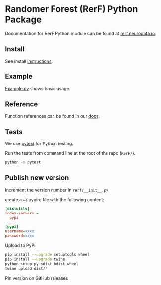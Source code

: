 # Randomer Forest (RerF) Python Package

Documentation for RerF Python module can be found at [rerf.neurodata.io](https://rerf.neurodata.io).

## Install

See install [instructions](https://rerf.neurodata.io/install.html).

## Example

[Example.py](example.py) shows basic usage.

## Reference

Function references can be found in our [docs](https://rerf.neurodata.io/reference.html).

## Tests

We use [pytest](https://docs.pytest.org/en/latest/) for Python testing.

Run the tests from command line at the root of the repo (`RerF/`).

```sh
python -m pytest
```

## Publish new version

Increment the version number in `rerf/__init__.py`

create a ~/.pypirc file with the following content:

```ini
[distutils]
index-servers =
  pypi

[pypi]
username=xxxx
password=xxxx
```

Upload to PyPi

```bash
pip install --upgrade setuptools wheel
pip install --upgrade twine
python setup.py sdist bdist_wheel
twine upload dist/*
```

Pin version on GitHub releases
